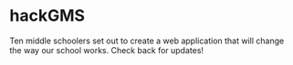 hackGMS
=======

Ten middle schoolers set out to create a web application that will change the way our school works. Check back for updates!
